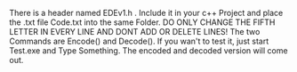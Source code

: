 There is a header named EDEv1.h . Include it in your c++ Project and place the .txt file Code.txt into the same Folder. 
DO ONLY CHANGE THE FIFTH LETTER IN EVERY LINE AND DONT ADD
OR DELETE LINES! The two Commands are Encode() and Decode(). If you wan't to test it, just start Test.exe and Type Something. 
The encoded and decoded version will come out.
